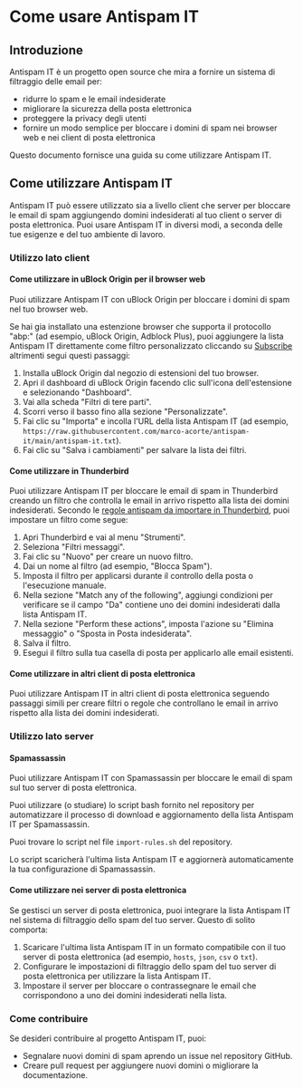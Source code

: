 # Come usare Antispam IT

## Introduzione

Antispam IT è un progetto open source che mira a fornire un sistema di filtraggio delle email per:

- ridurre lo spam e le email indesiderate
- migliorare la sicurezza della posta elettronica
- proteggere la privacy degli utenti
- fornire un modo semplice per bloccare i domini di spam nei browser web e nei client di posta elettronica

Questo documento fornisce una guida su come utilizzare Antispam IT.

## Come utilizzare Antispam IT

Antispam IT può essere utilizzato sia a livello client che server per bloccare le email di spam aggiungendo domini indesiderati al tuo client o server di posta elettronica.
Puoi usare Antispam IT in diversi modi, a seconda delle tue esigenze e del tuo ambiente di lavoro.

### Utilizzo lato client

#### Come utilizzare in uBlock Origin per il browser web

Puoi utilizzare Antispam IT con uBlock Origin per bloccare i domini di spam nel tuo browser web.

Se hai gia installato una estenzione browser che supporta il protocollo "abp:" (ad esempio, uBlock Origin, Adblock Plus), puoi aggiungere la lista Antispam IT direttamente come filtro personalizzato cliccando su [Subscribe](abp:subscribe?location=https://raw.githubusercontent.com/marco-acorte/antispam-it/main/antispam-it.hosts&title=antispam-it) altrimenti segui questi passaggi:

1. Installa uBlock Origin dal negozio di estensioni del tuo browser.
2. Apri il dashboard di uBlock Origin facendo clic sull'icona dell'estensione e selezionando "Dashboard".
3. Vai alla scheda "Filtri di tere parti".
4. Scorri verso il basso fino alla sezione "Personalizzate".
5. Fai clic su "Importa" e incolla l'URL della lista Antispam IT (ad esempio, `https://raw.githubusercontent.com/marco-acorte/antispam-it/main/antispam-it.txt`).
6. Fai clic su "Salva i cambiamenti" per salvare la lista dei filtri.

#### Come utilizzare in Thunderbird

Puoi utilizzare Antispam IT per bloccare le email di spam in Thunderbird creando un filtro che controlla le email in arrivo rispetto alla lista dei domini indesiderati.
Secondo le [regole antispam da importare in Thunderbird](https://www.wilderssecurity.com/threads/antispam-rules-to-import-in-thunderbird.280688/#post-1738806), puoi impostare un filtro come segue:

1. Apri Thunderbird e vai al menu "Strumenti".
2. Seleziona "Filtri messaggi".
3. Fai clic su "Nuovo" per creare un nuovo filtro.
4. Dai un nome al filtro (ad esempio, "Blocca Spam").
5. Imposta il filtro per applicarsi durante il controllo della posta o l'esecuzione manuale.
6. Nella sezione "Match any of the following", aggiungi condizioni per verificare se il campo "Da" contiene uno dei domini indesiderati dalla lista Antispam IT.
7. Nella sezione "Perform these actions", imposta l'azione su "Elimina messaggio" o "Sposta in Posta indesiderata".
8. Salva il filtro.
9. Esegui il filtro sulla tua casella di posta per applicarlo alle email esistenti.

#### Come utilizzare in altri client di posta elettronica

Puoi utilizzare Antispam IT in altri client di posta elettronica seguendo passaggi simili per creare filtri o regole che controllano le email in arrivo rispetto alla lista dei domini indesiderati.

### Utilizzo lato server

#### Spamassassin

Puoi utilizzare Antispam IT con Spamassassin per bloccare le email di spam sul tuo server di posta elettronica.

Puoi utilizzare (o studiare) lo script bash fornito nel repository per automatizzare il processo di download e aggiornamento della lista Antispam IT per Spamassassin.

Puoi trovare lo script nel file `import-rules.sh` del repository.

Lo script scaricherà l'ultima lista Antispam IT e aggiornerà automaticamente la tua configurazione di Spamassassin.

#### Come utilizzare nei server di posta elettronica

Se gestisci un server di posta elettronica, puoi integrare la lista Antispam IT nel sistema di filtraggio dello spam del tuo server. Questo di solito comporta:

1. Scaricare l'ultima lista Antispam IT in un formato compatibile con il tuo server di posta elettronica (ad esempio, `hosts`, `json`, `csv` o `txt`).
2. Configurare le impostazioni di filtraggio dello spam del tuo server di posta elettronica per utilizzare la lista Antispam IT.
3. Impostare il server per bloccare o contrassegnare le email che corrispondono a uno dei domini indesiderati nella lista.

### Come contribuire

Se desideri contribuire al progetto Antispam IT, puoi:

- Segnalare nuovi domini di spam aprendo un issue nel repository GitHub.
- Creare pull request per aggiungere nuovi domini o migliorare la documentazione.
